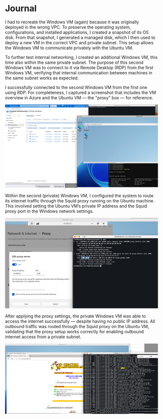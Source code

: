 # Journal

I had to recreate the Windows VM (again) because it was originally deployed in
the wrong VPC. To preserve the operating system, configurations, and installed
applications, I created a snapshot of its OS disk. From that snapshot, I
generated a managed disk, which I then used to deploy a new VM in the correct
VPC and private subnet. This setup allows the Windows VM to communicate
privately with the Ubuntu VM.

To further test internal networking, I created an additional Windows VM, this
time also within the same private subnet. The purpose of this second Windows VM
was to connect to it via Remote Desktop (RDP) from the first Windows VM,
verifying that internal communication between machines in the same subnet works
as expected.

I successfully connected to the second Windows VM from the first one using RDP.
For completeness, I captured a screenshot that includes the VM overview in Azure
and the Ubuntu VM — the "proxy" box — for reference.

![VM Inception](assets/vm_inception.png)

Within the second (private) Windows VM, I configured the system to route its
internet traffic through the Squid proxy running on the Ubuntu machine. This
involved setting the Ubuntu VM’s private IP address and the Squid proxy port in
the Windows network settings.

![Private VM Settings](assets/private_box_settings.png)

After applying the proxy settings, the private Windows VM was able to access the
internet successfully — despite having no public IP address. All outbound
traffic was routed through the Squid proxy on the Ubuntu VM, validating that the
proxy setup works correctly for enabling outbound internet access from a private
subnet.

![Success](assets/private_internet_access.png)
